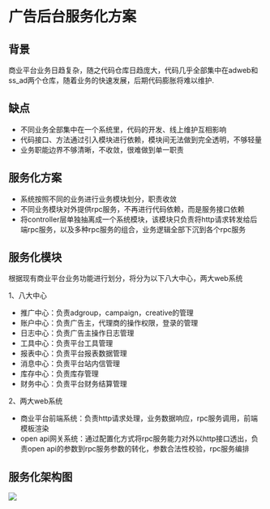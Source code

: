 # 广告后台服务化方案

## 背景
   商业平台业务日趋复杂，随之代码仓库日趋庞大，代码几乎全部集中在adweb和ss_ad两个仓库，随着业务的快速发展，后期代码膨胀将难以维护.
   
## 缺点
   * 不同业务全部集中在一个系统里，代码的开发、线上维护互相影响
   * 代码接口、方法通过引入模块进行依赖，模块间无法做到完全透明，不够轻量
   * 业务职能边界不够清晰，不收敛，很难做到单一职责
   
## 服务化方案
   * 系统按照不同的业务进行业务模块划分，职责收敛
   * 不同业务模块对外提供rpc服务，不再进行代码依赖，而是服务接口依赖
   * 将controller层单独抽离成一个系统模块，该模块只负责将http请求转发给后端rpc服务，以及多种rpc服务的组合，业务逻辑全部下沉到各个rpc服务

## 服务化模块
   根据现有商业平台业务功能进行划分，将分为以下八大中心，两大web系统
   
   1、八大中心
   * 推广中心：负责adgroup，campaign，creative的管理
   * 账户中心：负责广告主，代理商的操作权限，登录的管理
   * 日志中心：负责广告主操作日志管理
   * 工具中心：负责平台工具管理
   * 报表中心：负责平台报表数据管理
   * 消息中心：负责平台站内信管理
   * 库存中心：负责库存管理
   * 财务中心：负责平台财务结算管理
   
   2、两大web系统
   * 商业平台前端系统：负责http请求处理，业务数据响应，rpc服务调用，前端模板渲染
   * open api网关系统：通过配置化方式将rpc服务能力对外以http接口透出，负责open api的参数到rpc服务参数的转化，参数合法性校验，rpc服务编排
   
## 服务化架构图
![](file:///Users/narutolby/develop/mystudy/newgit1/lALPAAAAARPYcuTM7s0B1A_468_238.png)
